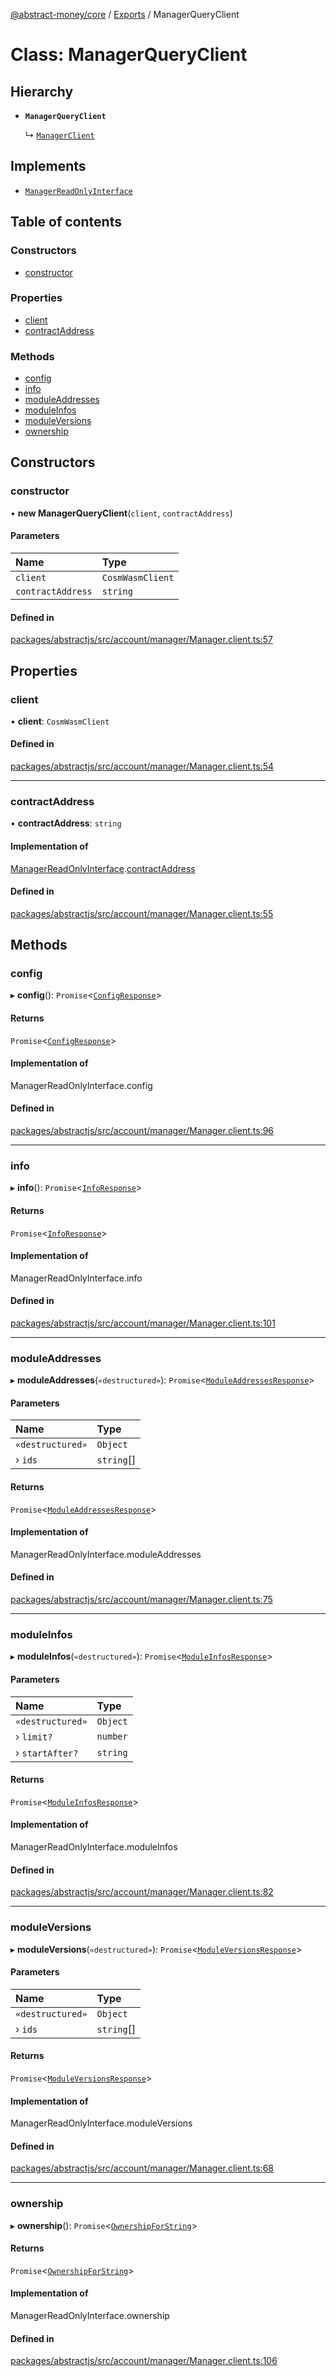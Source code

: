 [@abstract-money/core](../README.md) / [Exports](../modules.md) / ManagerQueryClient

# Class: ManagerQueryClient

## Hierarchy

- **`ManagerQueryClient`**

  ↳ [`ManagerClient`](ManagerClient.md)

## Implements

- [`ManagerReadOnlyInterface`](../interfaces/ManagerReadOnlyInterface.md)

## Table of contents

### Constructors

- [constructor](ManagerQueryClient.md#constructor)

### Properties

- [client](ManagerQueryClient.md#client)
- [contractAddress](ManagerQueryClient.md#contractaddress)

### Methods

- [config](ManagerQueryClient.md#config)
- [info](ManagerQueryClient.md#info)
- [moduleAddresses](ManagerQueryClient.md#moduleaddresses)
- [moduleInfos](ManagerQueryClient.md#moduleinfos)
- [moduleVersions](ManagerQueryClient.md#moduleversions)
- [ownership](ManagerQueryClient.md#ownership)

## Constructors

### constructor

• **new ManagerQueryClient**(`client`, `contractAddress`)

#### Parameters

| Name | Type |
| :------ | :------ |
| `client` | `CosmWasmClient` |
| `contractAddress` | `string` |

#### Defined in

[packages/abstractjs/src/account/manager/Manager.client.ts:57](https://github.com/AbstractSDK/frontend/blob/07410073/packages/abstractjs/src/account/manager/Manager.client.ts#L57)

## Properties

### client

• **client**: `CosmWasmClient`

#### Defined in

[packages/abstractjs/src/account/manager/Manager.client.ts:54](https://github.com/AbstractSDK/frontend/blob/07410073/packages/abstractjs/src/account/manager/Manager.client.ts#L54)

___

### contractAddress

• **contractAddress**: `string`

#### Implementation of

[ManagerReadOnlyInterface](../interfaces/ManagerReadOnlyInterface.md).[contractAddress](../interfaces/ManagerReadOnlyInterface.md#contractaddress)

#### Defined in

[packages/abstractjs/src/account/manager/Manager.client.ts:55](https://github.com/AbstractSDK/frontend/blob/07410073/packages/abstractjs/src/account/manager/Manager.client.ts#L55)

## Methods

### config

▸ **config**(): `Promise`<[`ConfigResponse`](../interfaces/ManagerTypes.ConfigResponse.md)\>

#### Returns

`Promise`<[`ConfigResponse`](../interfaces/ManagerTypes.ConfigResponse.md)\>

#### Implementation of

ManagerReadOnlyInterface.config

#### Defined in

[packages/abstractjs/src/account/manager/Manager.client.ts:96](https://github.com/AbstractSDK/frontend/blob/07410073/packages/abstractjs/src/account/manager/Manager.client.ts#L96)

___

### info

▸ **info**(): `Promise`<[`InfoResponse`](../interfaces/ManagerTypes.InfoResponse.md)\>

#### Returns

`Promise`<[`InfoResponse`](../interfaces/ManagerTypes.InfoResponse.md)\>

#### Implementation of

ManagerReadOnlyInterface.info

#### Defined in

[packages/abstractjs/src/account/manager/Manager.client.ts:101](https://github.com/AbstractSDK/frontend/blob/07410073/packages/abstractjs/src/account/manager/Manager.client.ts#L101)

___

### moduleAddresses

▸ **moduleAddresses**(`«destructured»`): `Promise`<[`ModuleAddressesResponse`](../interfaces/ManagerTypes.ModuleAddressesResponse.md)\>

#### Parameters

| Name | Type |
| :------ | :------ |
| `«destructured»` | `Object` |
| › `ids` | `string`[] |

#### Returns

`Promise`<[`ModuleAddressesResponse`](../interfaces/ManagerTypes.ModuleAddressesResponse.md)\>

#### Implementation of

ManagerReadOnlyInterface.moduleAddresses

#### Defined in

[packages/abstractjs/src/account/manager/Manager.client.ts:75](https://github.com/AbstractSDK/frontend/blob/07410073/packages/abstractjs/src/account/manager/Manager.client.ts#L75)

___

### moduleInfos

▸ **moduleInfos**(`«destructured»`): `Promise`<[`ModuleInfosResponse`](../interfaces/ManagerTypes.ModuleInfosResponse.md)\>

#### Parameters

| Name | Type |
| :------ | :------ |
| `«destructured»` | `Object` |
| › `limit?` | `number` |
| › `startAfter?` | `string` |

#### Returns

`Promise`<[`ModuleInfosResponse`](../interfaces/ManagerTypes.ModuleInfosResponse.md)\>

#### Implementation of

ManagerReadOnlyInterface.moduleInfos

#### Defined in

[packages/abstractjs/src/account/manager/Manager.client.ts:82](https://github.com/AbstractSDK/frontend/blob/07410073/packages/abstractjs/src/account/manager/Manager.client.ts#L82)

___

### moduleVersions

▸ **moduleVersions**(`«destructured»`): `Promise`<[`ModuleVersionsResponse`](../interfaces/ManagerTypes.ModuleVersionsResponse.md)\>

#### Parameters

| Name | Type |
| :------ | :------ |
| `«destructured»` | `Object` |
| › `ids` | `string`[] |

#### Returns

`Promise`<[`ModuleVersionsResponse`](../interfaces/ManagerTypes.ModuleVersionsResponse.md)\>

#### Implementation of

ManagerReadOnlyInterface.moduleVersions

#### Defined in

[packages/abstractjs/src/account/manager/Manager.client.ts:68](https://github.com/AbstractSDK/frontend/blob/07410073/packages/abstractjs/src/account/manager/Manager.client.ts#L68)

___

### ownership

▸ **ownership**(): `Promise`<[`OwnershipForString`](../interfaces/ManagerTypes.OwnershipForString.md)\>

#### Returns

`Promise`<[`OwnershipForString`](../interfaces/ManagerTypes.OwnershipForString.md)\>

#### Implementation of

ManagerReadOnlyInterface.ownership

#### Defined in

[packages/abstractjs/src/account/manager/Manager.client.ts:106](https://github.com/AbstractSDK/frontend/blob/07410073/packages/abstractjs/src/account/manager/Manager.client.ts#L106)
